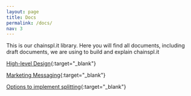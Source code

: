 ```yaml
---
layout: page
title: Docs
permalink: /docs/
nav: 3
---
```


This is our chainspl.it library.
Here you will find all documents,
including draft documents,
we are using to build and explain chainspl.it


[High-level Design](https://docs.google.com/document/d/13c5YMqR72xaa23ohmg7M9heJbu59IvamSTQIVGFAY6c/edit# "High-level Design"){:target="_blank"}


[Marketing Messaging](https://docs.google.com/document/d/1FB-_HBLP_F8QgrIfuf41ngoR5VrXGeNn7EExWhykurc/edit#heading=h.tw5esbewbcdx "Marketing Messaging"){:target="_blank"}


[Options to implement splitting](https://docs.google.com/spreadsheets/d/122F1jW-8gl7syehhWQluySn8UO3gOQw2TlQIDypnDok){:target="_blank"}
